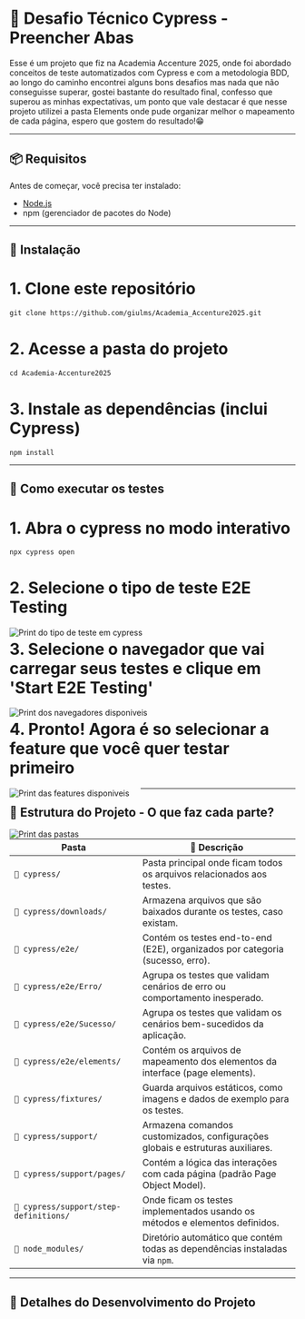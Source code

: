 # 🤖 Desafio Técnico Cypress - Preencher Abas

Esse é um projeto que fiz na Academia Accenture 2025, onde foi abordado conceitos de teste automatizados com Cypress e com a metodologia BDD, ao longo do caminho encontrei alguns bons desafios mas nada que não conseguisse superar, gostei bastante do resultado final, confesso que superou as minhas expectativas, um ponto que vale destacar é que nesse projeto utilizei a pasta Elements onde pude organizar melhor o mapeamento de cada página, espero que gostem do resultado!😁

---

## 📦 Requisitos

Antes de começar, você precisa ter instalado:

- [Node.js](https://nodejs.org/)
- npm (gerenciador de pacotes do Node)

---

## 🚀 Instalação

# 1. Clone este repositório 
```
git clone https://github.com/giulms/Academia_Accenture2025.git
```
# 2. Acesse a pasta do projeto
```
cd Academia-Accenture2025
```
# 3. Instale as dependências (inclui Cypress)
```
npm install
```
---

## 🧪 Como executar os testes

# 1. Abra o cypress no modo interativo
```
npx cypress open
```
# 2. Selecione o tipo de teste E2E Testing

<p align="center">
  <img src="https://github.com/user-attachments/assets/4ca9bde7-d333-48b7-bfbb-7e49b2a7b31a" alt="Print do tipo de teste em cypress" style="margin-right: 20px; float: left;" />
</p>

# 3. Selecione o navegador que vai carregar seus testes e clique em 'Start E2E Testing'

<p align="center">
  <img src="https://github.com/user-attachments/assets/e8daf0c6-62e7-4d11-98fe-ce2b55b547c1" alt="Print dos navegadores disponiveis" style="margin-right: 20px; float: left;" />
</p>

# 4. Pronto! Agora é so selecionar a feature que você quer testar primeiro

<p align="center">
  <img src="https://github.com/user-attachments/assets/04c00bb8-2145-4132-8ae3-f43d5a63a5be" alt="Print das features disponiveis" style="margin-right: 20px; float: left;" />
</p>

---

## 📂 Estrutura do Projeto - O que faz cada parte?

<p align="center">
  <img src="https://github.com/user-attachments/assets/6da5210c-579a-4316-bbd5-a2e8d9ebbe85" alt="Print das pastas" style="margin-right: 20px; float: left;" />
</p>

| Pasta                             | 🧾 Descrição                                                                 |
|-----------------------------------|------------------------------------------------------------------------------|
| `📁 cypress/`                      | Pasta principal onde ficam todos os arquivos relacionados aos testes.       |
| `📁 cypress/downloads/`           | Armazena arquivos que são baixados durante os testes, caso existam.         |
| `📁 cypress/e2e/`                 | Contém os testes end-to-end (E2E), organizados por categoria (sucesso, erro).|
| `📁 cypress/e2e/Erro/`           | Agrupa os testes que validam cenários de erro ou comportamento inesperado.  |
| `📁 cypress/e2e/Sucesso/`        | Agrupa os testes que validam os cenários bem-sucedidos da aplicação.        |
| `📁 cypress/e2e/elements/`       | Contém os arquivos de mapeamento dos elementos da interface (page elements).|
| `📁 cypress/fixtures/`            | Guarda arquivos estáticos, como imagens e dados de exemplo para os testes.  |
| `📁 cypress/support/`             | Armazena comandos customizados, configurações globais e estruturas auxiliares.|
| `📁 cypress/support/pages/`      | Contém a lógica das interações com cada página (padrão Page Object Model).  |
| `📁 cypress/support/step-definitions/` | Onde ficam os testes implementados usando os métodos e elementos definidos.  |
| `📁 node_modules/`                | Diretório automático que contém todas as dependências instaladas via `npm`. |

---
## 📼 Detalhes do Desenvolvimento do Projeto


